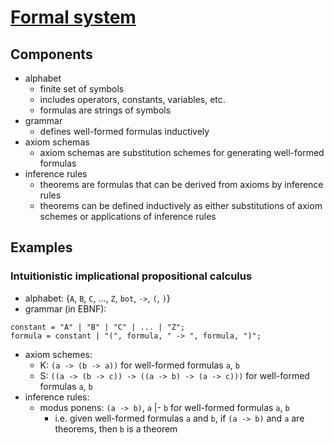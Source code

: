 # [Formal system](https://en.wikipedia.org/wiki/Formal_system)

## Components

- alphabet
  - finite set of symbols
  - includes operators, constants, variables, etc.
  - formulas are strings of symbols
- grammar
  - defines well-formed formulas inductively
- axiom schemas
  - axiom schemas are substitution schemes for generating well-formed formulas
- inference rules
  - theorems are formulas that can be derived from axioms by inference rules
  - theorems can be defined inductively as either substitutions of axiom schemes or applications of inference rules


## Examples

### Intuitionistic implicational propositional calculus

- alphabet: {`A`, `B`, `C`, ..., `Z`, `bot`, ` -> `, `(`, `)`}
- grammar (in EBNF):

```
constant = "A" | "B" | "C" | ... | "Z";
formula = constant | "(", formula, " -> ", formula, ")";
```

- axiom schemes:
  - K: `(a -> (b -> a))` for well-formed formulas `a`, `b`
  - S: `((a -> (b -> c)) -> ((a -> b) -> (a -> c)))` for well-formed formulas `a`, `b`
- inference rules:
  - modus ponens: `(a -> b)`, `a` |- `b` for well-formed formulas `a`, `b`
    - i.e. given well-formed formulas `a` and `b`, if `(a -> b)` and `a` are theorems, then `b` is a theorem

